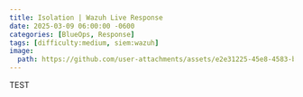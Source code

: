 ```yaml
---
title: Isolation | Wazuh Live Response
date: 2025-03-09 06:00:00 -0600
categories: [BlueOps, Response]
tags: [difficulty:medium, siem:wazuh]
image:
  path: https://github.com/user-attachments/assets/e2e31225-45e8-4583-bf71-d8ae540a88fc
---
```


TEST